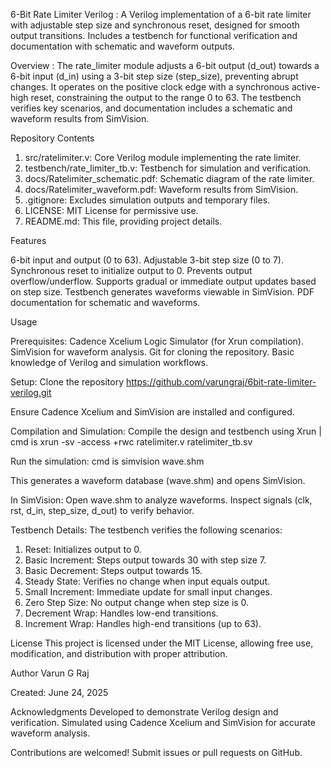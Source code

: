 6-Bit Rate Limiter Verilog :
A Verilog implementation of a 6-bit rate limiter with adjustable step size and synchronous reset, designed for smooth output transitions. Includes a testbench for functional verification and documentation with schematic and waveform outputs.

Overview :
The rate_limiter module adjusts a 6-bit output (d_out) towards a 6-bit input (d_in) using a 3-bit step size (step_size), preventing abrupt changes. It operates on the positive clock edge with a synchronous active-high reset, constraining the output to the range 0 to 63. The testbench verifies key scenarios, and documentation includes a schematic and waveform results from SimVision.

Repository Contents

1. src/ratelimiter.v: Core Verilog module implementing the rate limiter.
2. testbench/rate_limiter_tb.v: Testbench for simulation and verification.
3. docs/Ratelimiter_schematic.pdf: Schematic diagram of the rate limiter.
4. docs/Ratelimiter_waveform.pdf: Waveform results from SimVision.
5. .gitignore: Excludes simulation outputs and temporary files.
6. LICENSE: MIT License for permissive use.
7. README.md: This file, providing project details.

Features

6-bit input and output (0 to 63).
Adjustable 3-bit step size (0 to 7).
Synchronous reset to initialize output to 0.
Prevents output overflow/underflow.
Supports gradual or immediate output updates based on step size.
Testbench generates waveforms viewable in SimVision.
PDF documentation for schematic and waveforms.

Usage

Prerequisites:
Cadence Xcelium Logic Simulator (for Xrun compilation).
SimVision for waveform analysis.
Git for cloning the repository.
Basic knowledge of Verilog and simulation workflows.

Setup:
Clone the repository
 https://github.com/varungraj/6bit-rate-limiter-verilog.git

Ensure Cadence Xcelium and SimVision are installed and configured.


Compilation and Simulation:
Compile the design and testbench using Xrun | cmd is
xrun -sv -access +rwc ratelimiter.v ratelimiter_tb.sv

Run the simulation:
cmd is simvision wave.shm

This generates a waveform database (wave.shm) and opens SimVision.

In SimVision:
Open wave.shm to analyze waveforms.
Inspect signals (clk, rst, d_in, step_size, d_out) to verify behavior.

Testbench Details:
The testbench verifies the following scenarios:

1. Reset: Initializes output to 0.
2. Basic Increment: Steps output towards 30 with step size 7.
3. Basic Decrement: Steps output towards 15.
4. Steady State: Verifies no change when input equals output.
5. Small Increment: Immediate update for small input changes.
6. Zero Step Size: No output change when step size is 0.
7. Decrement Wrap: Handles low-end transitions.
8. Increment Wrap: Handles high-end transitions (up to 63).

License
This project is licensed under the MIT License, allowing free use, modification, and distribution with proper attribution.

Author
Varun G Raj

Created: June 24, 2025

Acknowledgments
Developed to demonstrate Verilog design and verification.
Simulated using Cadence Xcelium and SimVision for accurate waveform analysis.


Contributions are welcomed! Submit issues or pull requests on GitHub.
